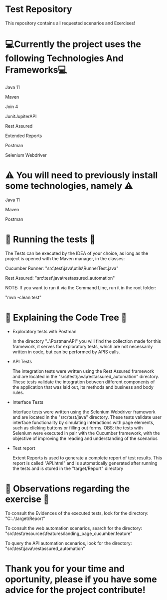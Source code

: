 
# Test Repository
This repository contains all requested scenarios and Exercises!

# 💻Currently the project uses the following Technologies And Frameworks💻

Java 11 </p>
Maven </p>
Join 4 </p>
JunitJupiterAPI </p>
Rest Assured </p>
Extended Reports </p>
Postman </p>
Selenium Webdriver </p>

# ⚠ You will need to previously install some technologies, namely ⚠

Java 11 </p>
Maven </p>
Postman </p>

# 🚀 Running the tests 🚀
The Tests can be executed by the IDEA of your choice, as long as the project is opened with the Maven manager, in the classes: </p>
Cucumber Runner: "src\test\java\utils\RunnerTest.java" </p>
Rest Assured: "src\test\java\restassured_automation" </p>
NOTE: If you want to run it via the Command Line, run it in the root folder: </p>
"mvn -clean test" </p>

# 🎋 Explaining the Code Tree 🎋

- Exploratory tests with Postman </p>
In the directory "..\PostmanAPI" you will find the collection made for this framework, it serves for exploratory tests, which are not necessarily written in code, but can be performed by APIS calls.

 - API Tests </p>
The integration tests were written using the Rest Assured framework and are located in the "src\test\java\restassured_automation" directory. These tests validate the integration between different components of the application that was laid out, its methods and business and body rules.

 - Interface Tests </p>
Interface tests were written using the Selenium Webdriver framework and are located in the "src/test/java" directory. These tests validate user interface functionality by simulating interactions with page elements, such as clicking buttons or filling out forms.
OBS: the tests with Selenium were executed in pair with the Cucumber framework, with the objective of improving the reading and understanding of the scenarios

- Test report </p>
Extent Reports is used to generate a complete report of test results. This report is called "API.html" and is automatically generated after running the tests and is stored in the "target/Report" directory

# 🧾 Observations regarding the exercise 🧾
To consult the Evidences of the executed tests, look for the directory: "C:..\target\Report" </p>
To consult the web automation scenarios, search for the directory: "src\test\resources\features\landing_page_cucumber.feature" </p>
To query the API automation scenarios, look for the directory: "src\test\java\restassured_automation" </p>

# Thank you for your time and oportunity, please if you have some advice for the project contribute!
